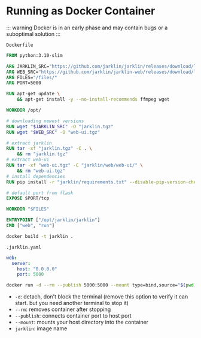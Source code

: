 # Running as Docker Container

::: warning
Docker is in an early phase and may contain bugs or a suboptimal solution
:::

`Dockerfile`
```dockerfile
FROM python:3.10-slim

ARG JARKLIN_SRC="https://github.com/jarklin/jarklin/releases/download/latest/jarklin.tgz"
ARG WEB_SRC="https://github.com/jarklin/jarklin-web/releases/download/latest/web-ui.tgz"
ARG FILES="/files/"
ARG PORT=5000

RUN apt-get update \
    && apt-get install -y --no-install-recommends ffmpeg wget

WORKDIR /opt/

# downloading newest versions
RUN wget "$JARKLIN_SRC" -O "jarklin.tgz"
RUN wget "$WEB_SRC" -O "web-ui.tgz"

# extract jarklin
RUN tar -xf "jarklin.tgz" -C . \
    && rm "jarklin.tgz"
# extract web-ui
RUN tar -xf "web-ui.tgz" -C "jarklin/web/web-ui/" \
    && rm "web-ui.tgz"
# install dependencies
RUN pip install -r "jarklin/requirements.txt" --disable-pip-version-check

# default port from flask
EXPOSE $PORT/tcp

WORKDIR "$FILES"

ENTRYPOINT ["/opt/jarklin/jarklin"]
CMD ["web", "run"]
```

```bash
docker build -t jarklin .
```

`.jarklin.yaml`
```yaml
web:
  server:
    host: "0.0.0.0"
    port: 5000
```

```bash
docker run -d --rm --publish 5000:5000 --mount type=bind,source="$(pwd)",target="/files/" jarklin
```

- `-d`: detach, don't block the terminal (remove this option to verify it can start. but you need another terminal to stop it)
- `--rm`: removes container after stopping
- `--publish`: connects container port to host port
- `--mount`: mounts your host directory into the container
- `jarklin`: image name
